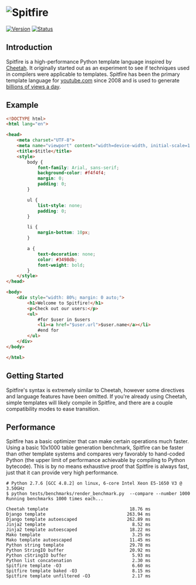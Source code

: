 # ![Spitfire][]

[![Version][]](https://badge.fury.io/py/spitfire)
[![Status][]](https://travis-ci.org/youtube/spitfire)


## Introduction

Spitfire is a high-performance Python template language inspired
by [Cheetah][].  It originally started out as an experiment to
see if techniques used in compilers were applicable to
templates.  Spitfire has been the primary template language for
[youtube.com][] since 2008 and is used to generate
[billions of views a day][].


## Example

```html
<!DOCTYPE html>
<html lang="en">

<head>
    <meta charset="UTF-8">
    <meta name="viewport" content="width=device-width, initial-scale=1.0">
    <title>$title</title>
    <style>
        body {
            font-family: Arial, sans-serif;
            background-color: #f4f4f4;
            margin: 0;
            padding: 0;
        }

        ul {
            list-style: none;
            padding: 0;
        }

        li {
            margin-bottom: 10px;
        }

        a {
            text-decoration: none;
            color: #3498db;
            font-weight: bold;
        }
    </style>
</head>

<body>
    <div style="width: 80%; margin: 0 auto;">
        <h1>Welcome to Spitfire!</h1>
        <p>Check out our users:</p>
        <ul>
            #for $user in $users
            <li><a href="$user.url">$user.name</a></li>
            #end for
        </ul>
    </div>
</body>

</html>

```


## Getting Started

Spitfire's syntax is extremely similar to Cheetah, however some
directives and language features have been omitted.  If you're
already using Cheetah, simple templates will likely compile in
Spitfire, and there are a couple compatibility modes to ease
transition.


## Performance

Spitfire has a basic optimizer that can make certain operations
much faster.  Using a basic 10x1000 table generation benchmark,
Spitfire can be faster than other template systems and compares
very favorably to hand-coded Python (the upper limit of
performance achievable by compiling to Python bytecode).
This is by no means exhaustive proof that Spitfire is always
fast, just that it can provide very high performance.

```
# Python 2.7.6 [GCC 4.8.2] on linux, 6-core Intel Xeon E5-1650 V3 @ 3.50GHz
$ python tests/benchmarks/render_benchmark.py  --compare --number 1000
Running benchmarks 1000 times each...

Cheetah template                               18.76 ms
Django template                               263.94 ms
Django template autoescaped                   262.89 ms
Jinja2 template                                 8.52 ms
Jinja2 template autoescaped                    18.22 ms
Mako template                                   3.25 ms
Mako template autoescaped                      11.45 ms
Python string template                         29.78 ms
Python StringIO buffer                         20.92 ms
Python cStringIO buffer                         5.93 ms
Python list concatenation                       2.30 ms
Spitfire template -O3                           6.60 ms
Spitfire template baked -O3                     8.15 ms
Spitfire template unfiltered -O3                2.17 ms
```


[Cheetah]: http://www.cheetahtemplate.org/
[youtube.com]: https://www.youtube.com/
[billions of views a day]: https://www.youtube.com/yt/press/statistics.html

[Spitfire]: https://raw.githubusercontent.com/youtube/spitfire/master/doc/spitfire.png
[Version]: https://badge.fury.io/py/spitfire.svg
[Status]: https://secure.travis-ci.org/youtube/spitfire.svg?branch=master
